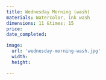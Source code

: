 ```yaml
---
title: Wednesday Morning (wash)
materials: Watercolor, ink wash
dimensions: 11 &times; 15
price:
date_completed:

image:
  url: 'wednesday-morning-wash.jpg'
  width:
  height:

---
```

